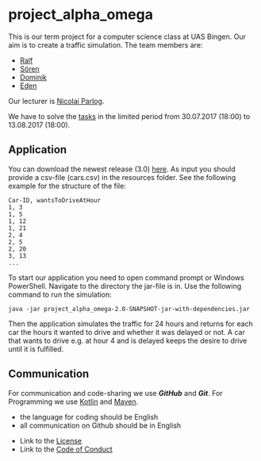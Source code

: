 # project_alpha_omega

This is our term project for a computer science class at UAS Bingen. Our aim is to create a traffic simulation. The team members are:
* [Ralf](https://github.com/RalfBr)
* [Sören](https://github.com/SoerenDbl)
* [Dominik](https://github.com/Domm2501)
* [Eden](https://github.com/EdenTewelde)

Our lecturer is [Nicolai Parlog](https://github.com/nicolaiparlog).

We have to solve the [tasks](https://olat.vcrp.de/auth/RepositoryEntry/1676804160/CourseNode/95999652079122) in the limited period from 30.07.2017 (18:00) to 13.08.2017 (18:00).

## Application
You can download the newest release (3.0) [here](https://github.com/ep6-TH-Bingen/project_alpha_omega/releases).
As input you should provide a csv-file (cars.csv) in the resources folder. See the following example for the structure of the file:
```
Car-ID, wantsToDriveAtHour
1, 3
1, 5
1, 12
1, 21
2, 4
2, 5
2, 20
3, 13
...
```

To start our application you need to open command prompt or Windows PowerShell. Navigate to the directory the jar-file is in. Use the following command to run the simulation:

```
java -jar project_alpha_omega-2.0-SNAPSHOT-jar-with-dependencies.jar
```
Then the application simulates the traffic for 24 hours and returns for each car the hours it wanted to drive and whether it was delayed or not. A car that wants to drive e.g. at hour 4 and is delayed keeps the desire to drive until it is fulfilled.

## Communication
For communication and code-sharing we use **_GitHub_** and **_Git_**.
For Programming we use [Kotlin](https://kotlinlang.org/) and [Maven](https://maven.apache.org/).

- the language for coding should be English
- all communication on Github should be in English

* Link to the [License](https://github.com/ep6-TH-Bingen/project_alpha_omega/blob/master/licence.txt)
* Link to the [Code of Conduct](https://github.com/ep6-TH-Bingen/project_alpha_omega/blob/master/code_of_conduct.md)
